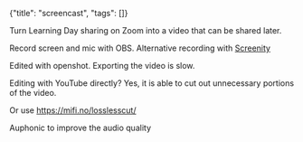 {"title": "screencast", "tags": []}

Turn Learning Day sharing on Zoom into a video that can be shared later.

Record screen and mic with OBS.
Alternative recording with [Screenity](https://github.com/alyssaxuu/screenity)

Edited with openshot. Exporting the video is slow.

Editing with YouTube directly? Yes, it is able to cut out unnecessary portions of the video.

Or use https://mifi.no/losslesscut/

Auphonic to improve the audio quality

